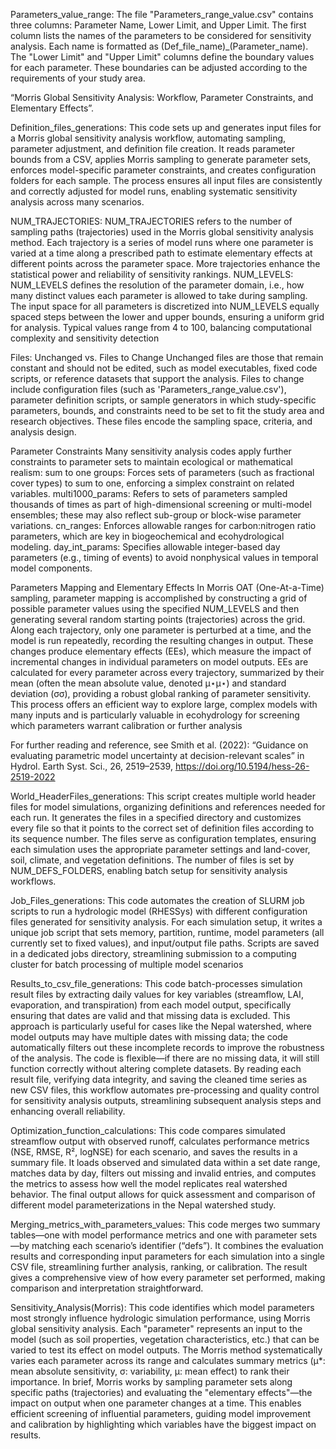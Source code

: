 Parameters_value_range: 
The file "Parameters_range_value.csv" contains three columns: Parameter Name, Lower Limit, and Upper Limit.
The first column lists the names of the parameters to be considered for sensitivity analysis. Each name is formatted as (Def_file_name)_(Parameter_name).
The "Lower Limit" and "Upper Limit" columns define the boundary values for each parameter. These boundaries can be adjusted according to the requirements of your study area.

“Morris Global Sensitivity Analysis: Workflow, Parameter Constraints, and Elementary Effects”.

Definition_files_generations: 
This code sets up and generates input files for a Morris global sensitivity analysis workflow, automating sampling, parameter adjustment, and definition file creation. It reads parameter bounds from a CSV, applies Morris sampling to generate parameter sets, enforces model-specific parameter constraints, and creates configuration folders for each sample. The process ensures all input files are consistently and correctly adjusted for model runs, enabling systematic sensitivity analysis across many scenarios.

NUM_TRAJECTORIES: NUM_TRAJECTORIES refers to the number of sampling paths (trajectories) used in the Morris global sensitivity analysis method. Each trajectory is a series of model runs where one parameter is varied at a time along a prescribed path to estimate elementary effects at different points across the parameter space. More trajectories enhance the statistical power and reliability of sensitivity rankings. 
NUM_LEVELS: NUM_LEVELS defines the resolution of the parameter domain, i.e., how many distinct values each parameter is allowed to take during sampling. The input space for all parameters is discretized into NUM_LEVELS equally spaced steps between the lower and upper bounds, ensuring a uniform grid for analysis. Typical values range from 4 to 100, balancing computational complexity and sensitivity detection

Files: Unchanged vs. Files to Change
Unchanged files are those that remain constant and should not be edited, such as model executables, fixed code scripts, or reference datasets that support the analysis. Files to change include configuration files (such as 'Parameters_range_value.csv'), parameter definition scripts, or sample generators in which study-specific parameters, bounds, and constraints need to be set to fit the study area and research objectives. These files encode the sampling space, criteria, and analysis design.




Parameter Constraints
Many sensitivity analysis codes apply further constraints to parameter sets to maintain ecological or mathematical realism:
sum to one groups: Forces sets of parameters (such as fractional cover types) to sum to one, enforcing a simplex constraint on related variables.
multi1000_params: Refers to sets of parameters sampled thousands of times as part of high-dimensional screening or multi-model ensembles; these may also reflect sub-group or block-wise parameter variations.
cn_ranges: Enforces allowable ranges for carbon:nitrogen ratio parameters, which are key in biogeochemical and ecohydrological modeling.
day_int_params: Specifies allowable integer-based day parameters (e.g., timing of events) to avoid nonphysical values in temporal model components.

Parameters Mapping and Elementary Effects
In Morris OAT (One-At-a-Time) sampling, parameter mapping is accomplished by constructing a grid of possible parameter values using the specified NUM_LEVELS and then generating several random starting points (trajectories) across the grid. Along each trajectory, only one parameter is perturbed at a time, and the model is run repeatedly, recording the resulting changes in output.
These changes produce elementary effects (EEs), which measure the impact of incremental changes in individual parameters on model outputs. EEs are calculated for every parameter across every trajectory, summarized by their mean (often the mean absolute value, denoted μ⋆μ⋆) and standard deviation (σσ), providing a robust global ranking of parameter sensitivity. This process offers an efficient way to explore large, complex models with many inputs and is particularly valuable in ecohydrology for screening which parameters warrant calibration or further analysis

For further reading and reference, see Smith et al. (2022): “Guidance on evaluating parametric model uncertainty at decision-relevant scales” in Hydrol. Earth Syst. Sci., 26, 2519–2539, https://doi.org/10.5194/hess-26-2519-2022 


World_HeaderFiles_generations: 
This script creates multiple world header files for model simulations, organizing definitions and references needed for each run. It generates the files in a specified directory and customizes every file so that it points to the correct set of definition files according to its sequence number. The files serve as configuration templates, ensuring each simulation uses the appropriate parameter settings and land-cover, soil, climate, and vegetation definitions. The number of files is set by NUM_DEFS_FOLDERS, enabling batch setup for sensitivity analysis workflows.

Job_Files_generations: 
This code automates the creation of SLURM job scripts to run a hydrologic model (RHESSys) with different configuration files generated for sensitivity analysis. For each simulation setup, it writes a unique job script that sets memory, partition, runtime, model parameters (all currently set to fixed values), and input/output file paths. Scripts are saved in a dedicated jobs directory, streamlining submission to a computing cluster for batch processing of multiple model scenarios

Results_to_csv_file_generations: 
This code batch-processes simulation result files by extracting daily values for key variables (streamflow, LAI, evaporation, and transpiration) from each model output, specifically ensuring that dates are valid and that missing data is excluded. This approach is particularly useful for cases like the Nepal watershed, where model outputs may have multiple dates with missing data; the code automatically filters out these incomplete records to improve the robustness of the analysis. The code is flexible—if there are no missing data, it will still function correctly without altering complete datasets. By reading each result file, verifying data integrity, and saving the cleaned time series as new CSV files, this workflow automates pre-processing and quality control for sensitivity analysis outputs, streamlining subsequent analysis steps and enhancing overall reliability. 


Optimization_function_calculations: 
This code compares simulated streamflow output with observed runoff, calculates performance metrics (NSE, RMSE, R², logNSE) for each scenario, and saves the results in a summary file. It loads observed and simulated data within a set date range, matches data by day, filters out missing and invalid entries, and computes the metrics to assess how well the model replicates real watershed behavior. The final output allows for quick assessment and comparison of different model parameterizations in the Nepal watershed study.

Merging_metrics_with_parameters_values:
This code merges two summary tables—one with model performance metrics and one with parameter sets—by matching each scenario’s identifier (“defs”). It combines the evaluation results and corresponding input parameters for each simulation into a single CSV file, streamlining further analysis, ranking, or calibration. The result gives a comprehensive view of how every parameter set performed, making comparison and interpretation straightforward.

Sensitivity_Analysis(Morris): 
This code identifies which model parameters most strongly influence hydrologic simulation performance, using Morris global sensitivity analysis. Each "parameter" represents an input to the model (such as soil properties, vegetation characteristics, etc.) that can be varied to test its effect on model outputs. The Morris method systematically varies each parameter across its range and calculates summary metrics (μ*: mean absolute sensitivity, σ: variability, μ: mean effect) to rank their importance. In brief, Morris works by sampling parameter sets along specific paths (trajectories) and evaluating the "elementary effects"—the impact on output when one parameter changes at a time. This enables efficient screening of influential parameters, guiding model improvement and calibration by highlighting which variables have the biggest impact on results.
